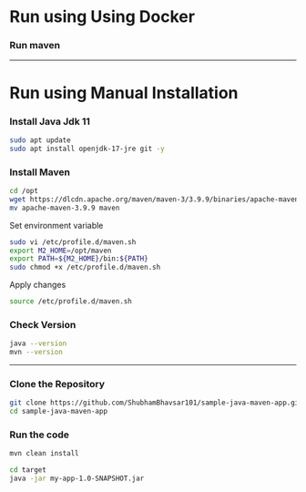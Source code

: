 
# Run using Using Docker


### Run maven

---

# Run using Manual Installation
### Install Java Jdk 11
```bash
sudo apt update
sudo apt install openjdk-17-jre git -y
```

### Install Maven
```bash
cd /opt
wget https://dlcdn.apache.org/maven/maven-3/3.9.9/binaries/apache-maven-3.9.9-bin.tar.gz
mv apache-maven-3.9.9 maven
```

Set environment variable
```bash
sudo vi /etc/profile.d/maven.sh
export M2_HOME=/opt/maven
export PATH=${M2_HOME}/bin:${PATH}
sudo chmod +x /etc/profile.d/maven.sh
```

Apply changes
```bash
source /etc/profile.d/maven.sh
```

### Check Version
```bash
java --version
mvn --version
```

---

### Clone the Repository
```bash
git clone https://github.com/ShubhamBhavsar101/sample-java-maven-app.git
cd sample-java-maven-app
```

### Run the code
```bash
mvn clean install

cd target
java -jar my-app-1.0-SNAPSHOT.jar
```

